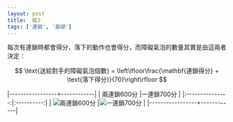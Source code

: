 ```yaml
---
layout: post
title:  縱3
tags: ['連鎖', '基礎']
---
```

每次有連鎖時都會得分，落下的動作也會得分，而障礙氣泡的數量其實是由這兩者決定：

$$
    \text{送給對手的障礙氣泡個數} = \left\lfloor\frac{\mathbf{連鎖得分} + \text{落下得分}}{70}\right\rfloor
$$

|-----------------+------------|
| 兩連鎖600分      |一連鎖700分  |
|:---------------:|:----------:|
| ![兩連鎖600分](https://i.imgur.com/IAGhqMu.png) |![一連鎖700分](https://i.imgur.com/MKf9XNQ.png) |
|-----------------+------------|
